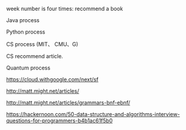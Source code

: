 
week number is four times: recommend a book 

Java process

Python process

CS process (MIT、 CMU、G)

CS recommend article.

Quantum process


https://cloud.withgoogle.com/next/sf

http://matt.might.net/articles/

http://matt.might.net/articles/grammars-bnf-ebnf/


https://hackernoon.com/50-data-structure-and-algorithms-interview-questions-for-programmers-b4b1ac61f5b0
